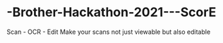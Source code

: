 # -Brother-Hackathon-2021---ScorE

Scan - OCR - Edit
Make your scans not just viewable but also editable

